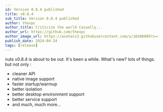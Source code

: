 ```yaml
---
id: Version 0.8.4 published
title: v0.8.4
sub_title: Version 0.8.4 published
author: thevpc
author_title: Criticize the world Casually...
author_url: https://github.com/thevpc
author_image_url: https://avatars3.githubusercontent.com/u/10106809?s=460&u=28d1736bdf0b6e6f81981b3a2ebbd2db369b25c8&v=4
publish_date: 2024-04-24
tags: [release]
---
```


nuts v0.8.4 is about to be out. It's been a while. 
What's new? lots of things. but not only :
* cleaner API
* native image support
* faster startup/warmup
* better isolation
* better desktop environment support
* better service support
* and much, much more...


